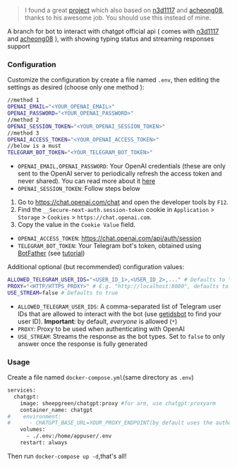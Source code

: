 > I found a great [project](https://github.com/wenLiangcan/chatgpt-telegram-bot) which also based on [n3d1117](https://github.com/n3d1117/chatgpt-telegram-bot) and [acheong08](https://github.com/acheong08/ChatGPT), thanks to his awesome job. You should use this instead of mine.

A branch for bot to interact with chatgpt official api ( comes with [n3d1117](https://github.com/n3d1117/chatgpt-telegram-bot) and [acheong08](https://github.com/acheong08/ChatGPT) ), with showing typing status and streaming responses support
### Configuration
Customize the configuration by create a file named `.env`, then editing the settings as desired (choose only one method ):
```bash
//method 1
OPENAI_EMAIL="<YOUR_OPENAI_EMAIL>"
OPENAI_PASSWORD="<YOUR_OPENAI_PASSWORD>"
//method 2
OPENAI_SESSION_TOKEN="<YOUR_OPENAI_SESSION_TOKEN>"
//method 3
OPENAI_ACCESS_TOKEN="<YOUR_OPENAI_ACCESS_TOKEN>"
//below is a must
TELEGRAM_BOT_TOKEN="<YOUR_TELEGRAM_BOT_TOKEN>"
```
* `OPENAI_EMAIL,OPENAI_PASSWORD`: Your OpenAI credentials (these are only sent to the OpenAI server to periodically refresh the access token and never shared). You can read more about it [here](https://github.com/acheong08/ChatGPT)
* `OPENAI_SESSION_TOKEN`: Follow steps below
1. Go to https://chat.openai.com/chat and open the developer tools by `F12`.
2. Find the `__Secure-next-auth.session-token` cookie in `Application` > `Storage` > `Cookies` > `https://chat.openai.com`.
3. Copy the value in the `Cookie Value` field.
* `OPENAI_ACCESS_TOKEN`: https://chat.openai.com/api/auth/session
* `TELEGRAM_BOT_TOKEN`: Your Telegram bot's token, obtained using [BotFather](http://t.me/botfather) (see [tutorial](https://core.telegram.org/bots/tutorial#obtain-your-bot-token))

Additional optional (but recommended) configuration values:
```bash
ALLOWED_TELEGRAM_USER_IDS="<USER_ID_1>,<USER_ID_2>,..." # Defaults to "*"
PROXY="<HTTP/HTTPS_PROXY>" # E.g. "http://localhost:8080", defaults to none
USE_STREAM=false # Defaults to true
```
* `ALLOWED_TELEGRAM_USER_IDS`: A comma-separated list of Telegram user IDs that are allowed to interact with the bot (use [getidsbot](https://t.me/getidsbot) to find your user ID). **Important**: by default, *everyone* is allowed (`*`)
* `PROXY`: Proxy to be used when authenticating with OpenAI
* `USE_STREAM`: Streams the response as the bot types. Set to `false` to only answer once the response is fully generated

### Usage
Create a file named `docker-compose.yml`(same directory as `.env`)
```bash
services:
  chatgpt:
    image: sheepgreen/chatgpt:proxy #for arm, use chatgpt:proxyarm
    container_name: chatgpt
#    environment:
#      - CHATGPT_BASE_URL=YOUR_PROXY_ENDPOINT(by default uses the author's, may have problems sometimes)
    volumes:
      - ./.env:/home/appuser/.env
    restart: always
```
Then run `docker-compose up -d`,that's all!

